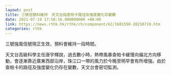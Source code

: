 ```yaml
---
layout: post
title: 三號信號料維持　天文台指查帕卡路徑及強度變化存變數
date: 2021-07-19 17:58:16.000000000 +08:00
link: https://news.rthk.hk/rthk/ch/component/k2/1601550-20210719.htm
categories: rthk
---
```


三號強風信號現正生效，預料會維持一段時間。

天文台高級科學主任唐宇輝說，過去數小時，熱帶風暴查帕卡緩慢向偏北方向移動，會逐漸靠近廣東西部沿岸，珠江口一帶的風力於今晚至明早會有所增強。由於查帕卡的路徑及強度變化仍存在變數，天文台會密切監測。

